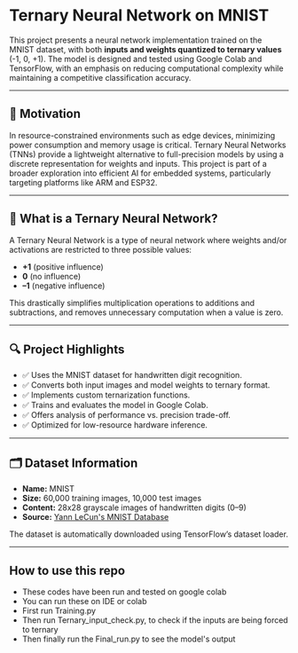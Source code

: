 # Ternary Neural Network on MNIST

This project presents a neural network implementation trained on the MNIST dataset, with both **inputs and weights quantized to ternary values** (-1, 0, +1). The model is designed and tested using Google Colab and TensorFlow, with an emphasis on reducing computational complexity while maintaining a competitive classification accuracy.

---

## 📌 Motivation

In resource-constrained environments such as edge devices, minimizing power consumption and memory usage is critical. Ternary Neural Networks (TNNs) provide a lightweight alternative to full-precision models by using a discrete representation for weights and inputs. This project is part of a broader exploration into efficient AI for embedded systems, particularly targeting platforms like ARM and ESP32.

---

## 🧠 What is a Ternary Neural Network?

A Ternary Neural Network is a type of neural network where weights and/or activations are restricted to three possible values:

- **+1** (positive influence)
- **0** (no influence)
- **–1** (negative influence)

This drastically simplifies multiplication operations to additions and subtractions, and removes unnecessary computation when a value is zero.

---

## 🔍 Project Highlights

- ✅ Uses the MNIST dataset for handwritten digit recognition.
- ✅ Converts both input images and model weights to ternary format.
- ✅ Implements custom ternarization functions.
- ✅ Trains and evaluates the model in Google Colab.
- ✅ Offers analysis of performance vs. precision trade-off.
- ✅ Optimized for low-resource hardware inference.

---

## 🗂️ Dataset Information

- **Name:** MNIST
- **Size:** 60,000 training images, 10,000 test images
- **Content:** 28x28 grayscale images of handwritten digits (0–9)
- **Source:** [Yann LeCun's MNIST Database](http://yann.lecun.com/exdb/mnist/)

The dataset is automatically downloaded using TensorFlow’s dataset loader.

---

## How to use this repo

- These codes have been run and tested on google colab
- You can run these on IDE or colab
- First run Training.py
- Then run Ternary_input_check.py, to check if the inputs are being forced to ternary
- Then finally run the Final_run.py to see the model's output
